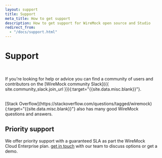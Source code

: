 ```yaml
---
layout: support
title: Support
meta_title: How to get support
description: How to get support for WireMock open source and Studio
redirect_from:
  - "/docs/support.html"
---
```


# Support

<br />

If you're looking for help or advice you can find a community of users and contributors on the [WireMock community Slack]({{ site.community_slack.join_url }}){:target="{{site.data.misc.blank}}"}.

<br />
[Stack Overflow](https://stackoverflow.com/questions/tagged/wiremock){:target="{{site.data.misc.blank}}"} also has many good WireMock questions and answers.

## Priority support

We offer priority support with a guaranteed SLA as part the WireMock Cloud Enterprise plan. <a href="https://share-eu1.hsforms.com/1YSKnSP93Tsig1JoO3lXSawfbdiq" class="schedule-call-button">get in touch</a> with our team to discuss options or get a demo.

